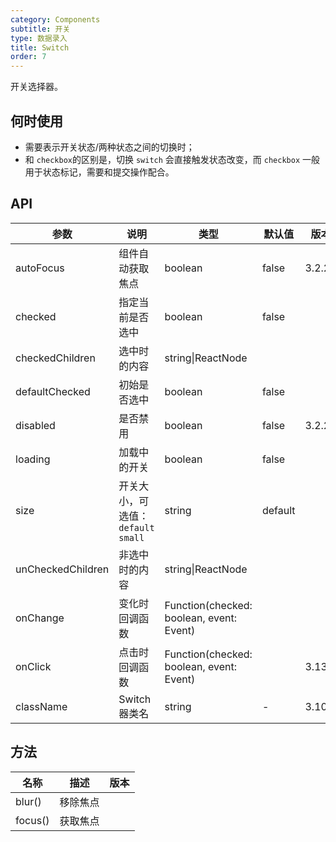 ```yaml
---
category: Components
subtitle: 开关
type: 数据录入
title: Switch
order: 7
---
```


开关选择器。

## 何时使用

- 需要表示开关状态/两种状态之间的切换时；
- 和 `checkbox`的区别是，切换 `switch` 会直接触发状态改变，而 `checkbox` 一般用于状态标记，需要和提交操作配合。

## API

| 参数 | 说明 | 类型 | 默认值 | 版本 |
| --- | --- | --- | --- | --- |
| autoFocus | 组件自动获取焦点 | boolean | false | 3.2.2 |
| checked | 指定当前是否选中 | boolean | false |  |
| checkedChildren | 选中时的内容 | string\|ReactNode |  |  |
| defaultChecked | 初始是否选中 | boolean | false |  |
| disabled | 是否禁用 | boolean | false | 3.2.2 |
| loading | 加载中的开关 | boolean | false |  |
| size | 开关大小，可选值：`default` `small` | string | default |  |
| unCheckedChildren | 非选中时的内容 | string\|ReactNode |  |  |
| onChange | 变化时回调函数 | Function(checked: boolean, event: Event) |  |  |
| onClick | 点击时回调函数 | Function(checked: boolean, event: Event) |  | 3.13.0 |
| className | Switch 器类名 | string | - | 3.10.1 |

## 方法

| 名称    | 描述     | 版本 |
| ------- | -------- | ---- |
| blur()  | 移除焦点 |      |
| focus() | 获取焦点 |      |
